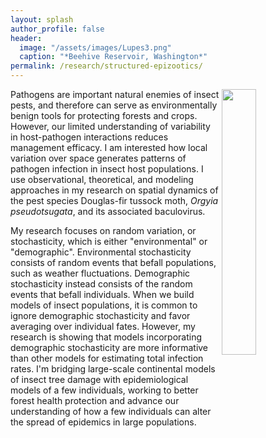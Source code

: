 ```yaml
---
layout: splash
author_profile: false
header:
  image: "/assets/images/Lupes3.png"
  caption: "*Beehive Reservoir, Washington*"
permalink: /research/structured-epizootics/
---
```


<img align="right" width="33%" margin-left="20px" src="/assets/images/DFTM.JPG">

Pathogens are important natural enemies of insect pests, and therefore can serve as environmentally benign tools for protecting forests and crops. However, our limited understanding of variability in host-pathogen interactions reduces management efficacy. I am interested how local variation over space generates patterns of pathogen infection in insect host populations. I use observational, theoretical, and modeling approaches in my research on spatial dynamics of the pest species Douglas-fir tussock moth, *Orgyia pseudotsugata*, and its associated baculovirus. 

My research focuses on random variation, or stochasticity, which is either "environmental" or "demographic". Environmental stochasticity consists of random events that befall populations, such as weather fluctuations. Demographic stochasticity instead consists of the random events that befall individuals. When we build models of insect populations, it is common to ignore demographic stochasticity and favor averaging over individual fates. However, my research is showing that models incorporating demographic stochasticity are more informative than other models for estimating total infection rates. I'm bridging large-scale continental models of insect tree damage with epidemiological models of a few individuals, working to better forest health protection and advance our understanding of how a few individuals can alter the spread of epidemics in large populations.
